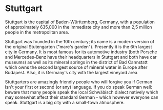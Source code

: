 # Stuttgart
<p>Stuttgart is the capital of Baden-Württemberg, Germany, with a population of
approximately 635,000 in the immediate city and more than 2,5 million people in
the metropolitan area.</p>

<p>Stuttgart was founded in the 10th century; its name is a modern version of the
original Stutengarten ("mare's garden"). Presently it is the 6th largest city
in Germany. It is most famous for its automotive industry (both Porsche and
Mercedes-Benz have their headquarters in Stuttgart and both have car museums)
as well as its mineral springs in the district of Bad Cannstatt which owns the
second largest source of mineral water in Europe after Budapest. Also, it is
Germany's city with the largest vineyard area.</p>

<p>Stuttgarters are amazingly friendly people who will forgive you if German isn't
your first or second (or any) language. If you do speak German well: beware
that many people speak the local Schwäbisch dialect natively which may somewhat
affect their standard German - which however everyone can speak. Stuttgart is a
big city with a small-town atmosphere.</p>
